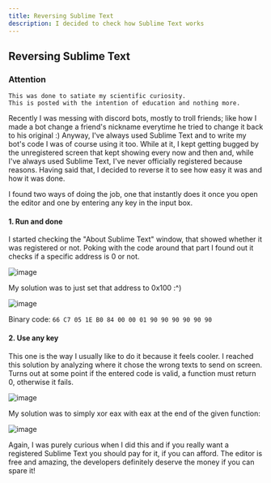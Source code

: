 ```yaml
---
title: Reversing Sublime Text
description: I decided to check how Sublime Text works
---
```


## Reversing Sublime Text

### Attention
```
This was done to satiate my scientific curiosity. 
This is posted with the intention of education and nothing more.
```

Recently I was messing with discord bots, mostly to troll friends; like how I made a bot change a friend's nickname everytime he tried to change it back to his original :)
Anyway, I've always used Sublime Text and to write my bot's code I was of course using it too. While at it, I kept getting bugged by the unregistered screen that kept showing every now and then and, while I've always used Sublime Text, I've never officially registered because reasons.
Having said that, I decided to reverse it to see how easy it was and how it was done.

I found two ways of doing the job, one that instantly does it once you open the editor and one by entering any key in the input box.


#### 1. Run and done
I started checking the "About Sublime Text" window, that showed whether it was registered or not. Poking with the code around that part I found out it checks if a specific address is 0 or not.

![image](https://i.imgur.com/CEbVOe9.png)


My solution was to just set that address to 0x100 :^)

![image](https://i.imgur.com/zNcVOxd.png)


Binary code:
```66 C7 05 1E B0 84 00 00 01 90 90 90 90 90 90```


#### 2. Use any key
This one is the way I usually like to do it because it feels cooler. I reached this solution by analyzing where it chose the wrong texts to send on screen. Turns out at some point if the entered code is valid, a function must return 0, otherwise it fails.

![image](https://i.imgur.com/lPZpmJl.png)


My solution was to simply xor eax with eax at the end of the given function:

![image](https://i.imgur.com/Cg9020I.png)



Again, I was purely curious when I did this and if you really want a registered Sublime Text you should pay for it, if you can afford. The editor is free and amazing, the developers definitely deserve the money if you can spare it!